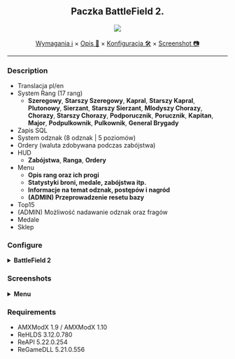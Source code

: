 <div align="center">

## Paczka BattleField 2.

<img src="[https://raw.githubusercontent.com/AMXX4u/BF2MOD/main/assets/battlefield2.png](https://github.com/AMXX4u/BF2MOD/blob/main/assests/battlefield2.png)"></img>

</div>

<p align="center">
  <a href="#requirements">Wymagania ℹ</a> ×
  <a href="#description">Opis 📄</a> ×
  <a href="#configure">Konfiguracja 🛠</a> ×
  <a href="#screenshots">Screenshot 📷</a>
</p>

---


### Description 
- Translacja pl/en
- System Rang (17 rang)
	- **Szeregowy**, **Starszy Szeregowy**, **Kapral**, **Starszy Kapral**, **Plutonowy**, **Sierzant**, **Starszy Sierzant**, **Mlodyszy Chorazy**, **Chorazy**, **Starszy Chorazy**, **Podporucznik**, **Porucznik**, **Kapitan**, **Major**, **Podpulkownik**, **Pulkownik**, **General Brygady**
- Zapis SQL
- System odznak (8 odznak | 5 poziomów)
- Ordery (waluta zdobywana podczas zabójstwa)
- HUD
	- **Zabójstwa**, **Ranga**, **Ordery**
- Menu
	- **Opis rang oraz ich progi**
	- **Statystyki broni, medale, zabójstwa itp.**
	- **Informacje na temat odznak, postępów i nagród**
	- **(ADMIN) Przeprowadzenie resetu bazy**
- Top15
- (ADMIN) Możliwość nadawanie odznak oraz fragów
- Medale
- Sklep

### Configure

<details>
  <summary><b>BattleField 2</b></summary>

```cfg
  - bf2_xp_multiplier "0.1"
    - Mnożnik punktów wymaganych do wbicia poziomu (float)
  - bf2_overlays_language "pl"
    - Język treści na serwerze 'pl' | 'en'
  - bf2_enable_hud "1"
    - Hud włączony-1 | wyłączony-0
  - bf2_min_players "2"
    - Minimalna ilość graczy do naliczania niektórych postępów
```
</details>

### Screenshots

<details>
  <summary><b>Menu</b></summary>
  
- Rangi (say /ranga)

  <img align="left" width="311" height="111" src="https://github.com/AMXX4u/BF2MOD/blob/main/assests/cmd_ranks.png"></img>
  <img align="left" width="311" height="111" src="https://github.com/AMXX4u/BF2MOD/blob/main/assests/cmd_ranks2.png"></img>
  <img align="left" width="311" height="111" src="https://github.com/AMXX4u/BF2MOD/blob/main/assests/cmd_ranks3.png"></img>
  <img align="left" width="311" height="111" src="https://github.com/AMXX4u/BF2MOD/blob/main/assests/cmd_ranks4.png"></img>

- Statystyki gracza (say /bf2stats)

  <img align="left" width="311" height="111" src="https://github.com/AMXX4u/BF2MOD/blob/main/assests/bf2stats.png"></img>
  <img align="left" width="311" height="111" src="https://github.com/AMXX4u/BF2MOD/blob/main/assests/bf2stats2.png"></img>
  <img align="left" width="311" height="111" src="https://github.com/AMXX4u/BF2MOD/blob/main/assests/bf2stats3.png"></img>

- Menu główne (say /menu)

  <img align="left" width="311" height="111" src="https://github.com/AMXX4u/BF2MOD/blob/main/assests/menu.png"></img>

</details>



### Requirements 
- AMXModX 1.9 / AMXModX 1.10
- ReHLDS 3.12.0.780
- ReAPI 5.22.0.254
- ReGameDLL 5.21.0.556
